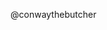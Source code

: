  @conwaythebutcher
<!---
conwaythebutcher/conwaythebutcher is a ✨ special ✨ repository because its `README.md` (this file) appears on your GitHub profile.
You can click the Preview link to take a look at your changes.
--->

